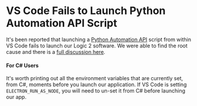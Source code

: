 # VS Code Fails to Launch Python Automation API Script

It's been reported that launching a [Python Automation API](https://www.saleae.com/pages/automation) script from within VS Code fails to launch our Logic 2 software. We were able to find the root cause and there is a [full discussion here](https://discuss.saleae.com/t/logic-2-4-7-error-using-launch-from-unittest/2267/1).

#### For C# Users

It's worth printing out all the environment variables that are currently set, from C#, moments before you launch our application. If VS Code is setting `ELECTRON_RUN_AS_NODE`, you will need to un-set it from C# before launching our app.
